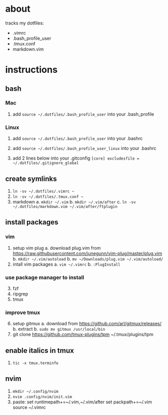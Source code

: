 # about
tracks my dotfiles:
- .vimrc
- .bash_profile_user
- .tmux.conf
- markdown.vim

# instructions

## bash

### Mac
1. add `source ~/.dotfiles/.bash_profile_user` into your .bash_profile

### Linux
1. add `source ~/.dotfiles/.bash_profile_user` into your .bashrc
2. add `source ~/.dotfiles/.bash_profile_user_linux` into your .bashrc

1. add 2 lines below into your .gitconfig
    `[core]
        excludesfile = ~/.dotfiles/.gitignore_global`

## create symlinks
1. `ln -sv ~/.dotfiles/.vimrc ~`
2. `ln -sv ~/.dotfiles/.tmux.conf ~`
3. markdown
    a. `mkdir ~/.vim`
    b. `mkdir ~/.vim/after`
    c. `ln -sv ~/.dotfiles/markdown.vim ~/.vim/after/ftplugin`

## install packages
### vim
1. setup vim plug
    a. download plug.vim from https://raw.githubusercontent.com/junegunn/vim-plug/master/plug.vim
    b. `mkdir ~/.vim/autoload`
    b. `mv ~/Downloads/plug.vim ~/.vim/autoload/`
2. intall vim packages
    a. `vim ~/.vimrc`
    b. `:PlugInstall`

### use package manager to install
3. fzf
4. ripgrep
5. tmux

### improve tmux
6. setup gitmux
    a. download from https://github.com/arl/gitmux/releases/
    b. extract
    b. `sudo mv gitmux /usr/local/bin`
7. git clone https://github.com/tmux-plugins/tpm ~/.tmux/plugins/tpm

## enable italics in tmux
1. `tic -x tmux.terminfo`

## nvim
1. `mkdir ~/.config/nvim`
2. `nvim .config/nvim/init.vim`
3. paste:
    set runtimepath+=~/.vim,~/.vim/after
    set packpath+=~/.vim
    source ~/.vimrc
